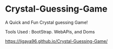 # Crystal-Guessing-Game
A Quick and Fun Crystal guessing Game! 
 
Tools Used : BootStrap. WebAPis, and Doms 


 https://ligaya96.github.io/Crystal-Guessing-Game/